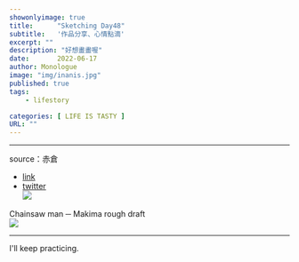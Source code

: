```yaml
---
showonlyimage: true
title:      "Sketching Day48"
subtitle:   '作品分享、心情點滴'
excerpt: ""
description: "好想畫畫喔"
date:       2022-06-17
author: Monologue    
image: "img/inanis.jpg"
published: true 
tags:
    - lifestory

categories: [ LIFE IS TASTY ]
URL: ""
---
```

***

source：赤倉  
* [link](https://www.pixiv.net/artworks/98322323)  
* [twitter](https://twitter.com/akakura1341)  
![](/blog/sketch/d48-1.jpg)  
  
Chainsaw man ─ Makima rough draft  
![](/blog/sketch/d48-2.jpg)  

***
I'll keep practicing.
<!--more-->
